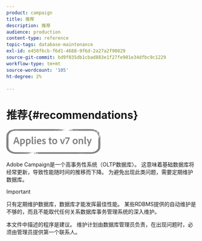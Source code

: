 ```yaml
---
product: campaign
title: 推荐
description: 推荐
audience: production
content-type: reference
topic-tags: database-maintenance
exl-id: e458f6cb-f6d1-4688-9f6d-2a27a2f90829
source-git-commit: bd9f035db1cbad883e1f27fe901e34dfbc9c1229
workflow-type: tm+mt
source-wordcount: '105'
ht-degree: 2%

---
```


# 推荐{#recommendations}

![](../../assets/v7-only.svg)

Adobe Campaign是一个高事务性系统（OLTP数据库）。 这意味着基础数据库将经常更新，导致性能随时间的推移而下降。 为避免出现此类问题，需要定期维护数据库。

>[!IMPORTANT]
>
>只有定期维护数据库，数据库才能发挥最佳性能。 某些RDBMS提供的自动维护是不够的，而且不能取代任何关系数据库事务管理系统的深入维护。
>  
>本文件中描述的程序是建议。 维护计划由数据库管理员负责，在出现问题时，必须由管理员提供第一个联系人。
